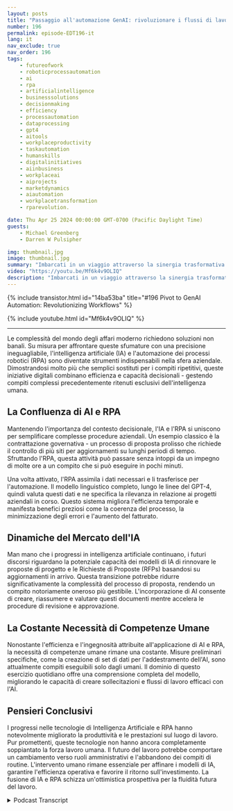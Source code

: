 ```yaml
---
layout: posts
title: "Passaggio all'automazione GenAI: rivoluzionare i flussi di lavoro"
number: 196
permalink: episode-EDT196-it
lang: it
nav_exclude: true
nav_order: 196
tags:
    - futureofwork
    - roboticprocessautomation
    - ai
    - rpa
    - artificialintelligence
    - businesssolutions
    - decisionmaking
    - efficiency
    - processautomation
    - dataprocessing
    - gpt4
    - aitools
    - workplaceproductivity
    - taskautomation
    - humanskills
    - digitalinitiatives
    - aiinbusiness
    - workplaceai
    - aiprojects
    - marketdynamics
    - aiautomation
    - workplacetransformation
    - rparevolution.

date: Thu Apr 25 2024 00:00:00 GMT-0700 (Pacific Daylight Time)
guests:
    - Michael Greenberg
    - Darren W Pulsipher

img: thumbnail.jpg
image: thumbnail.jpg
summary: "Imbarcati in un viaggio attraverso la sinergia trasformativa dell'Intelligenza Artificiale (IA) e dell'Automazione dei Processi Robotici (RPA), come discusso in un'illuminante intervista tra Darren Pulsipher e Michael Greenberg. Dall'accelerazione dei contratti governativi all'immaginazione del ruolo dell'IA nella gestione delle proposte, questo video illumina l'evoluzione del paesaggio dell'efficienza aziendale e della collaborazione tra uomini e macchine, offrendo uno sguardo al futuro della dinamica del lavoro e del miglioramento della produttività."
video: "https://youtu.be/Mf6k4v9OLIQ"
description: "Imbarcati in un viaggio attraverso la sinergia trasformativa dell'Intelligenza Artificiale (IA) e dell'Automazione dei Processi Robotici (RPA), come discusso in un'illuminante intervista tra Darren Pulsipher e Michael Greenberg. Dall'accelerazione dei contratti governativi all'immaginazione del ruolo dell'IA nella gestione delle proposte, questo video illumina l'evoluzione del paesaggio dell'efficienza aziendale e della collaborazione tra uomini e macchine, offrendo uno sguardo al futuro della dinamica del lavoro e del miglioramento della produttività."
---
```


<div>
{% include transistor.html id="14ba53ba" title="#196 Pivot to GenAI Automation: Revolutionizing Workflows" %}

{% include youtube.html id="Mf6k4v9OLIQ" %}
</div>

---

Le complessità del mondo degli affari moderno richiedono soluzioni non banali. Su misura per affrontare queste sfumature con una precisione ineguagliabile, l'intelligenza artificiale (IA) e l'automazione dei processi robotici (RPA) sono diventate strumenti indispensabili nella sfera aziendale. Dimostrandosi molto più che semplici sostituti per i compiti ripetitivi, queste iniziative digitali combinano efficienza e capacità decisionali - gestendo compiti complessi precedentemente ritenuti esclusivi dell'intelligenza umana.

## La Confluenza di AI e RPA

Mantenendo l'importanza del contesto decisionale, l'IA e l'RPA si uniscono per semplificare complesse procedure aziendali. Un esempio classico è la contrattazione governativa - un processo di proposta prolisso che richiede il controllo di più siti per aggiornamenti su lunghi periodi di tempo. Sfruttando l'RPA, questa attività può passare senza intoppi da un impegno di molte ore a un compito che si può eseguire in pochi minuti.

Una volta attivato, l'RPA assimila i dati necessari e li trasferisce per l'automazione. Il modello linguistico completo, lungo le linee del GPT-4, quindi valuta questi dati e ne specifica la rilevanza in relazione ai progetti aziendali in corso. Questo sistema migliora l'efficienza temporale e manifesta benefici preziosi come la coerenza del processo, la minimizzazione degli errori e l'aumento del fatturato.

## Dinamiche del Mercato dell'IA

Man mano che i progressi in intelligenza artificiale continuano, i futuri discorsi riguardano la potenziale capacità dei modelli di IA di rinnovare le proposte di progetto e le Richieste di Proposte (RFPs) basandosi su aggiornamenti in arrivo. Questa transizione potrebbe ridurre significativamente la complessità del processo di proposta, rendendo un compito notoriamente oneroso più gestibile. L'incorporazione di AI consente di creare, riassumere e valutare questi documenti mentre accelera le procedure di revisione e approvazione.

## La Costante Necessità di Competenze Umane

Nonostante l'efficienza e l'ingegnosità attribuite all'applicazione di AI e RPA, la necessità di competenze umane rimane una costante. Misure preliminari specifiche, come la creazione di set di dati per l'addestramento dell'AI, sono attualmente compiti eseguibili solo dagli umani. Il dominio di questo esercizio quotidiano offre una comprensione completa del modello, migliorando le capacità di creare sollecitazioni e flussi di lavoro efficaci con l'AI.

## Pensieri Conclusivi

I progressi nelle tecnologie di Intelligenza Artificiale e RPA hanno notevolmente migliorato la produttività e le prestazioni sul luogo di lavoro. Pur promettenti, queste tecnologie non hanno ancora completamente soppiantato la forza lavoro umana. Il futuro del lavoro potrebbe comportare un cambiamento verso ruoli amministrativi e l'abbandono dei compiti di routine. L'intervento umano rimane essenziale per affinare i modelli di IA, garantire l'efficienza operativa e favorire il ritorno sull'investimento. La fusione di IA e RPA schizza un'ottimistica prospettiva per la fluidità futura del lavoro.



<details>
<summary> Podcast Transcript </summary>

<p></p>

</details>
